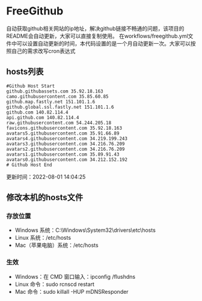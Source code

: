 # FreeGithub
自动获取github相关网站的ip地址，解决github链接不畅通的问题，该项目的README会自动更新，大家可以直接复制使用。
在workflows/freegithub.yml文件中可以设置自动更新的时间，本代码设置的是一个月自动更新一次。大家可以按照自己的需求改写cron表达式

## hosts列表
```base
#Github Host Start
github.githubassets.com 35.92.18.163
camo.githubusercontent.com 35.85.60.85
github.map.fastly.net 151.101.1.6
github.global.ssl.fastly.net 151.101.1.6
github.com 140.82.114.4
api.github.com 140.82.114.4
raw.githubusercontent.com 54.244.205.18
favicons.githubusercontent.com 35.92.18.163
avatars5.githubusercontent.com 35.91.66.89
avatars4.githubusercontent.com 34.219.199.243
avatars3.githubusercontent.com 34.216.76.209
avatars2.githubusercontent.com 34.216.76.209
avatars1.githubusercontent.com 35.89.91.43
avatars0.githubusercontent.com 34.212.152.192
# Github Host End
```

更新时间：2022-08-01 14:04:25

## 修改本机的hosts文件
### 存放位置
* Windows 系统：C:\Windows\System32\drivers\etc\hosts
* Linux 系统：/etc/hosts
* Mac（苹果电脑）系统：/etc/hosts

### 生效
* Windows：在 CMD 窗口输入：ipconfig /flushdns
* Linux 命令：sudo rcnscd restart
* Mac 命令：sudo killall -HUP mDNSResponder